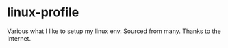# linux-profile

Various what I like to setup my linux env. Sourced from many. Thanks to the Internet.
